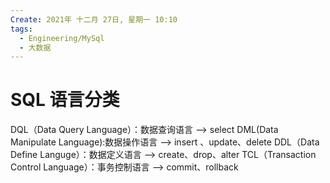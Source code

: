 ```yaml
---
Create: 2021年 十二月 27日, 星期一 10:10
tags: 
  - Engineering/MySql
  - 大数据
---
```




# SQL 语言分类
DQL（Data Query Language）：数据查询语言                -->   select 
DML(Data Manipulate Language):数据操作语言               -->  insert 、update、delete
DDL（Data Define Languge）：数据定义语言                  -->  create、drop、alter
TCL（Transaction Control Language）：事务控制语言  --> commit、rollback
